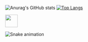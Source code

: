 
![Anurag's GitHub stats](https://github-readme-stats.vercel.app/api?username=Marcos-Auguusto&show_icons=true&theme=react)
[![Top Langs](https://github-readme-stats.vercel.app/api/top-langs/?username=Marcos-Auguusto&hide_progress=true&theme=react)](https://github.com/anuraghazra/github-readme-stats)


<img height="40" widht="40" color="#FFFFFF" src="https://cdn.jsdelivr.net/gh/devicons/devicon/icons/css3/css3-plain.svg"/>
          

 
![Snake animation](https://github.com/Marcos-Auguusto/Marcos-Auguusto/blob/output/github-contribution-grid-snake.svg)

